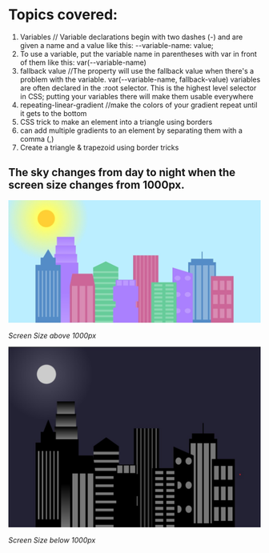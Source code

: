 # Topics covered:

1. Variables // Variable declarations begin with two dashes (-) and are given a name and a value like this: --variable-name: value;
2. To use a variable, put the variable name in parentheses with var in front of them like this: var(--variable-name)
3. fallback value //The property will use the fallback value when there's a problem with the variable. var(--variable-name, fallback-value)
   variables are often declared in the :root selector. This is the highest level selector in CSS; putting your variables there will make them usable everywhere
4. repeating-linear-gradient //make the colors of your gradient repeat until it gets to the bottom
5. CSS trick to make an element into a triangle using borders
6. can add multiple gradients to an element by separating them with a comma (,)
7. Create a triangle & trapezoid using border tricks

## The sky changes from day to night when the screen size changes from 1000px.

![Img](./Day.jpeg)

_Screen Size above 1000px_

![Img](./Night.jpg)

_Screen Size below 1000px_
